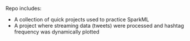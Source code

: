 Repo includes: 

* A collection of quick projects used to practice SparkML
* A project where streaming data (tweets) were processed and hashtag frequency was dynamically plotted 
